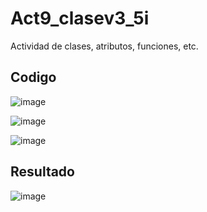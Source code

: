 # Act9_clasev3_5i
Actividad de clases, atributos, funciones, etc.

## Codigo

![image](https://github.com/user-attachments/assets/068633c2-e884-466e-8acd-211d639df42a)


![image](https://github.com/user-attachments/assets/ae981551-ac16-4579-bf36-8f14ad7a6114)


![image](https://github.com/user-attachments/assets/d67134d0-55fb-4b79-bd0a-6747ab37be45)

## Resultado

![image](https://github.com/user-attachments/assets/7b116d59-59fa-45f9-adb7-fee989c3470e)
